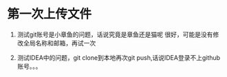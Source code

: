 # 第一次上传文件
1. 测试git账号是小章鱼的问题，话说究竟是章鱼还是猫呢
很好，可能是没有修改全局名称和邮箱，再试一次
   
2. 测试IDEA中的问题，git clone到本地再次git push,话说IDEA登录不上github账号。。。